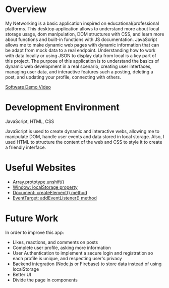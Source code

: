 # Overview

My Networking is a basic application inspired on educational/professional platforms. This desktop application allows to understand more about local storage usage, dom manipulation, DOM structures with CSS, and learn more about functions and built-in functions with JS documentation. JavaScript allows me to make dynamic web pages with dynamic information that can be adapt from mock data to a real endpoint. Understanding how to work with data locally or using JSON to display data from local is a key part of this project. The purpose of this application is to understand the basics of dynamic web development in a real scenario, creating user interfaces, managing user data, and interactive features such a posting, deleting a post, and updating your profile, connecting with others. 

[Software Demo Video](https://www.youtube.com/watch?v=PJnUCqmgmck)

# Development Environment

JavaScript, HTML, CSS

JavaScript is used to create dynamic and interactive webs, allowing me to manipulate DOM, handle user events and data stored in local storage. Also, I used HTML to structure the content of the web and CSS to style it to create a friendly interface.

# Useful Websites

- [Array.prototype.unshift()](https://developer.mozilla.org/en-US/docs/Web/JavaScript/Reference/Global_Objects/Array/unshift)
- [Window: localStorage property](https://developer.mozilla.org/en-US/docs/Web/API/Window/localStorage)
- [Document: createElement() method](https://developer.mozilla.org/en-US/docs/Web/API/Document/createElement)
- [EventTarget: addEventListener() method](https://developer.mozilla.org/en-US/docs/Web/API/EventTarget/addEventListener)

# Future Work
In order to improve this app:

- Likes, reactions, and comments on posts
- Complete user profile, asking more information
- User Authentication to implement a secure login and registration so each profile is unique, and respecting user's privacy
- Backend integration (Node.js or Firebase) to store data instead of using localStorage
- Better UI
- Divide the page in components
